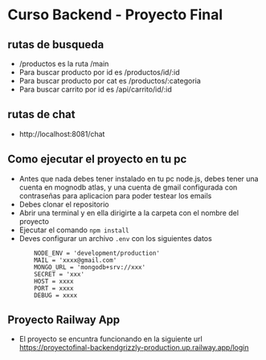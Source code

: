 
# Curso Backend - Proyecto Final

## rutas de busqueda
- /productos es la ruta /main
- Para buscar producto por id es /productos/id/:id
- Para buscar producto por cat es /productos/:categoria
- Para buscar carrito por id es /api/carrito/id/:id

## rutas de chat 
 - http://localhost:8081/chat

## Como ejecutar el proyecto en tu pc
- Antes que nada debes tener instalado en tu pc node.js, debes tener una cuenta en mognodb atlas, y una cuenta de gmail configurada con contraseñas para aplicacion
para poder testear los emails
- Debes clonar el repositorio
- Abrir una terminal y en ella dirigirte a la carpeta con el nombre del proyecto
- Ejecutar el comando ``` npm install ```
- Deves configurar un archivo ``` .env ``` con los siguientes datos
    ```
        NODE_ENV = 'development/production'
        MAIL = 'xxxx@gmail.com'
        MONGO_URL = 'mongodb+srv://xxx'
        SECRET = 'xxx'
        HOST = xxxx
        PORT = xxxx
        DEBUG = xxxx

    ```

## Proyecto Railway App
- El proyecto se encuntra funcionando en la siguiente url https://proyectofinal-backendgrizzly-production.up.railway.app/login
